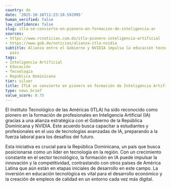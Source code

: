 ```yaml
---
country: do
date: '2025-10-16T11:23:10.592995'
human_verified: false
low_confidence: false
slug: itla-se-convierte-en-pionero-en-formacion-de-inteligencia-ar
sources:
- https://www.rcnoticias.com.do/itla-pionero-inteligencia-artificial
- https://www.gob.do/noticias/alianza-itla-nvidia
subtitle: Alianza entre el Gobierno y NVIDIA impulsa la educación tecnológica en el
  país
tags:
- Inteligencia Artificial
- Educación
- Tecnología
- República Dominicana
tier: silver
title: ITLA se convierte en pionero en formación de Inteligencia Artificial
type: news_brief
value_score: 0.75
---
```


<p>El Instituto Tecnológico de las Américas (ITLA) ha sido reconocido como pionero en la formación de profesionales en Inteligencia Artificial (IA) gracias a una alianza estratégica con el Gobierno de la República Dominicana y NVIDIA. Este acuerdo busca capacitar a estudiantes y profesionales en el uso de tecnologías avanzadas de IA, preparando a la fuerza laboral para los desafíos del futuro.</p><p>Esta iniciativa es crucial para la República Dominicana, un país que busca posicionarse como un líder en tecnología en la región. Con un crecimiento constante en el sector tecnológico, la formación en IA puede impulsar la innovación y la competitividad, contrastando con otros países de América Latina que aún están en etapas iniciales de desarrollo en este campo. La inversión en educación tecnológica es vital para el desarrollo económico y la creación de empleos de calidad en un entorno cada vez más digital.</p>